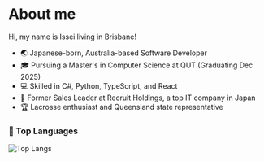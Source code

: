 # About me

Hi, my name is Issei living in Brisbane!

- 🌏 Japanese-born, Australia-based Software Developer
- 🎓 Pursuing a Master's in Computer Science at QUT (Graduating Dec 2025)
- 💻 Skilled in C#, Python, TypeScript, and React
- 🏢 Former Sales Leader at Recruit Holdings, a top IT company in Japan
- 🏆 Lacrosse enthusiast and Queensland state representative

### 📘 Top Languages
![Top Langs](https://github-readme-stats.vercel.app/api/top-langs/?username=IsseiToura&layout=donut&theme=dark)

